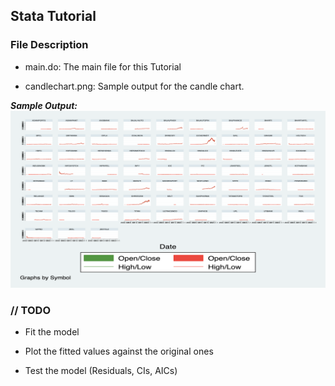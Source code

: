 ## Stata Tutorial

### File Description

+ main.do: The main file for this Tutorial

+ candlechart.png: Sample output for the candle chart.

***Sample Output:***
![candlechart](candlechart.png)

### // TODO

+ Fit the model

+ Plot the fitted values against the original ones

+ Test the model (Residuals, CIs,  AICs)
